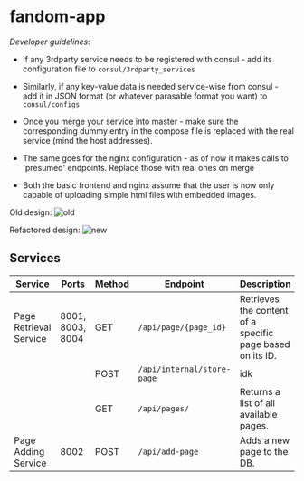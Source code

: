 # fandom-app

*Developer guidelines*:
+ If any 3rdparty service needs to be registered with consul - add its configuration file to `consul/3rdparty_services`
+ Similarly, if any key-value data is needed service-wise from consul - add it in JSON format (or whatever parasable format you want) to `consul/configs`

+ Once you merge your service into master - make sure the corresponding dummy entry in the compose file is replaced with the real service (mind the host addresses).
+ The same goes for the nginx configuration - as of now it makes calls to 'presumed' endpoints. Replace those with real ones on merge

+ Both the basic frontend and nginx assume that the user is now only capable of uploading simple html files with embedded images.

Old design:
![old](https://github.com/user-attachments/assets/57c50d6f-8519-491a-89c0-198dae81d249)

Refactored design:
![new](https://github.com/user-attachments/assets/d8e56c42-de4f-4025-a1a1-1562160d7b73)



## Services

| Service | Ports | Method | Endpoint | Description |
|---|---|---|---|---|
| Page Retrieval Service | 8001, 8003, 8004  | GET  | `/api/page/{page_id}`      | Retrieves the content of a specific page based on its ID. |
|                        |                   | POST | `/api/internal/store-page` | idk |
|                        |                   | GET  | `/api/pages/`              | Returns a list of all available pages. |
| Page Adding Service    | 8002              | POST | `/api/add-page`            | Adds a new page to the DB. |
